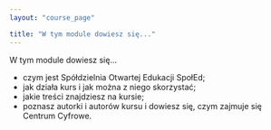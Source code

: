 ```yaml
---
layout: "course_page"

title: "W tym module dowiesz się..."
---
```


<div class="text-center screen-title">
W tym module dowiesz się...
</div>


<div class="screen-content">
<ul>  
<li class="bullet">czym jest Spółdzielnia Otwartej Edukacji SpołEd;</li>
<li class="bullet">jak działa kurs i jak można z niego skorzystać;</li>
<li class="bullet">jakie treści znajdziesz na kursie;</li>
<li class="bullet">poznasz autorki i autorów kursu i dowiesz się, czym zajmuje się Centrum Cyfrowe.</li>
</ul>
</div>  
<div class="bottom-space">
  </div>
